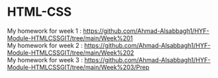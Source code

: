 # HTML-CSS

My homework for week 1 : https://github.com/Ahmad-Alsabbagh1/HYF-Module-HTMLCSSGIT/tree/main/Week%201<br>
My homework for week 2 : https://github.com/Ahmad-Alsabbagh1/HYF-Module-HTMLCSSGIT/tree/main/Week%202<br>
My homework for week 3 : https://github.com/Ahmad-Alsabbagh1/HYF-Module-HTMLCSSGIT/tree/main/Week%203/Prep
